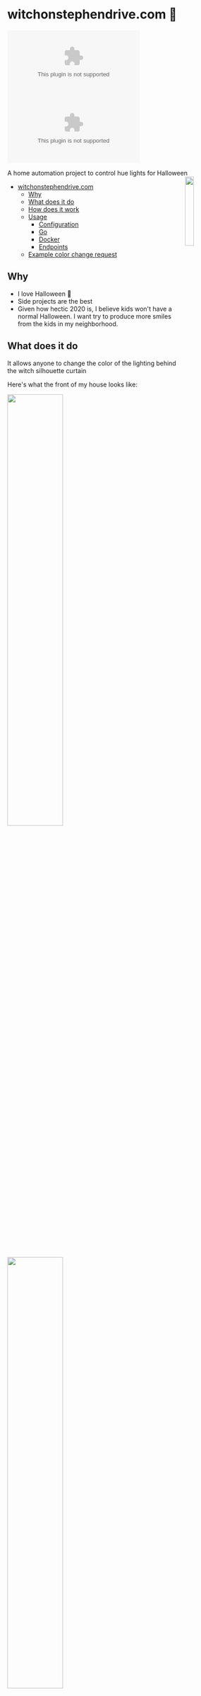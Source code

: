 # witchonstephendrive.com 🧹

[![PkgGoDev](https://pkg.go.dev/badge/github.com/circa10a/witchonstephendrive.com)](https://pkg.go.dev/github.com/circa10a/witchonstephendrive.com?tab=overview)
[![Go Report Card](https://goreportcard.com/badge/github.com/circa10a/witchonstephendrive.com)](https://goreportcard.com/report/github.com/circa10a/witchonstephendrive.com)

A home automation project to control hue lights for Halloween <img src="https://raw.githubusercontent.com/egonelbre/gophers/10cc13c5e29555ec23f689dc985c157a8d4692ab/vector/fairy-tale/witch-too-much-candy.svg" align="right" width="20%" height="20%"/>

- [witchonstephendrive.com](#witchonstephendrivecom---)
  * [Why](#why)
  * [What does it do](#what-does-it-do)
  * [How does it work](#how-does-it-work)
  * [Usage](#usage)
    + [Configuration](#configuration)
    + [Go](#go)
    + [Docker](#docker)
    + [Endpoints](#endpoints)
  * [Example color change request](#example-color-change-request)

## Why

- I love Halloween 🎃
- Side projects are the best
- Given how hectic 2020 is, I believe kids won't have a normal Halloween. I want try to produce more smiles from the kids in my neighborhood.

## What does it do

It allows anyone to change the color of the lighting behind the witch silhouette curtain

Here's what the front of my house looks like:

<img src="https://i.imgur.com/hQE6u6h.jpg" width="50%" height="50%"/>

<img src="https://i.imgur.com/Qj296rO.jpg" width="50%" height="50%"/>

Here's what [witchonstephendrive.com](https://witchonstephendrive.com) looks like(with some sweet ghost animations):

<img src="https://i.imgur.com/BSg32cA.png" width="35%" height="35%"/>

## How does it work

1. Uses [Caddy](https://github.com/caddyserver/caddy) as a reverse proxy to the `witch` app for TLS termination([let's encrypt](https://letsencrypt.org/)).
2. The `witch` app is a Go backend powered by [echo](https://echo.labstack.com/) that serves a vanilla html/css/js front end and has a `/color/:color` route.
3. Once a `/color/:color` route is hit via a `POST` request, the `witch` app uses the [huego](https://github.com/amimof/huego) library for manipulating the state of the phillips hue multicolor bulbs. The hue bridge endpoint on your network is automatically discovered.
4. When a `/sound/:sound` route is hit via a `POST` request, the `witch` app talks to the local [assistant-relay](https://assistantrelay.com) to play pre-configured halloween sounds through connected nest speakers.

## Usage

### Configuration

|             |                                                                       |                      |           |               |
|-------------|-----------------------------------------------------------------------|----------------------|-----------|---------------|
| Name        | Description                                                           | Environment Variable | Required  | Default       |
| PORT        | Port for web server to listen on                                      | `PORT`               | `false`   | `8080`        |
| HUE_USER    | Philips Hue API User/Token                                            | `HUE_USER`           | `true`    | None          |
| HUE_LIGHTS  | Light ID's to change color of                                         | `HUE_LIGHTS`         | `true`    | None          |
| METRICS     | Enables prometheus metrics on `/metrics`(unset for false)             | `METRICS`            | `false`   | `true`        |

### Go

```bash
go build -o witch .
export HUE_USER=<YOUR_TOKEN>; export HUE_LIGHTS="1 2 3"
./witch
```

### Docker

> Be sure to update `HUE_USER` and `HUE_LIGHTS` in `docker-compose.yml`

```bash
docker-compose up -d
```

### Endpoints

|                       |                                                                                                    |        |
|-----------------------|----------------------------------------------------------------------------------------------------|--------|
| Route                 | Description                                                                                        | Method |
| `/`                   | Serves static content in `./web`                                                                   | `GET`  |
| `/color/:color`       | Changes color of hue lights                                                                        | `POST` |
| `/sound/:sound`       | Changes color of hue lights                                                                        | `POST` |
| `/metrics`            | Serves prometheus metrics using [echo middleware](https://echo.labstack.com/middleware/prometheus) | `GET`  |
| `/swagger/index.html` | Swagger API documentation                                                                          | `GET`  |

## Example color change request

```bash
curl -X POST http://localhost:8080/color/red
```

## Example sound play request

```bash
curl -X POST http://localhost:8080/sound/werewolf
```
